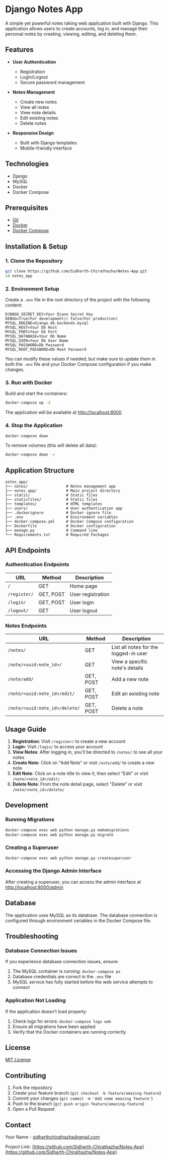 # Django Notes App

A simple yet powerful notes taking web application built with Django. This application allows users to create accounts, log in, and manage their personal notes by creating, viewing, editing, and deleting them.

## Features

- **User Authentication**
  - Registration
  - Login/Logout
  - Secure password management

- **Notes Management**
  - Create new notes
  - View all notes
  - View note details
  - Edit existing notes
  - Delete notes

- **Responsive Design**
  - Built with Django templates
  - Mobile-friendly interface

## Technologies

- Django 
- MySQL
- Docker
- Docker Compose

## Prerequisites

- [Git](https://git-scm.com/)
- [Docker](https://www.docker.com/)
- [Docker Compose](https://docs.docker.com/compose/)

## Installation & Setup

### 1. Clone the Repository

```bash
git clone https://github.com/Sidharth-Chirathazha/Notes-App.git
cd notes_app
```

### 2. Environment Setup

Create a `.env` file in the root directory of the project with the following content:

```
DJANGO_SECRET_KEY=Your Djano Secret Key
DEBUG=True(For development)/ False(For production)
MYSQL_ENGINE=django.db.backends.mysql
MYSQL_HOST=Your Db Host
MYSQL_PORT=Your Db Port
MYSQL_DATABASE=Your Db Name
MYSQL_USER=Your Db User Name
MYSQL_PASSWORD=Db Password
MYSQL_ROOT_PASSWORD=Db Root Password
```

You can modify these values if needed, but make sure to update them in both the `.env` file and your Docker Compose configuration if you make changes.

### 3. Run with Docker

Build and start the containers:

```bash
docker-compose up -d
```

The application will be available at [http://localhost:8000](http://localhost:8000)

### 4. Stop the Application

```bash
docker-compose down
```

To remove volumes (this will delete all data):

```bash
docker-compose down -v
```

## Application Structure

```
notes_app/
├── notes/                 # Notes management app
├── notes_app/             # Main project directory
├── static/                # Static files
├── staticfiles/           # Static files
├── templates/             # HTML templates
├── users/                 # User authentication app
├── .dockerignore          # Docker ignore file
├── .env                   # Environment variables
├── docker-compose.yml     # Docker Compose configuration
├── Dockerfile             # Docker configuration
├── manage.py              # Command line
└── Requirements.txt       # Required Packages
```

## API Endpoints

### Authentication Endpoints

| URL | Method | Description |
|-----|--------|-------------|
| `/` | GET | Home page |
| `/register/` | GET, POST | User registration |
| `/login/` | GET, POST | User login |
| `/logout/` | GET | User logout |

### Notes Endpoints

| URL | Method | Description |
|-----|--------|-------------|
| `/notes/` | GET | List all notes for the logged-in user |
| `/note/<uuid:note_id>/` | GET | View a specific note's details |
| `/note/add/` | GET, POST | Add a new note |
| `/note/<uuid:note_id>/edit/` | GET, POST | Edit an existing note |
| `/note/<uuid:note_id>/delete/` | GET, POST | Delete a note |

## Usage Guide

1. **Registration**: Visit `/register/` to create a new account
2. **Login**: Visit `/login/` to access your account
3. **View Notes**: After logging in, you'll be directed to `/notes/` to see all your notes
4. **Create Note**: Click on "Add Note" or visit `/note/add/` to create a new note
5. **Edit Note**: Click on a note title to view it, then select "Edit" or visit `/note/<note_id>/edit/`
6. **Delete Note**: From the note detail page, select "Delete" or visit `/note/<note_id>/delete/`

## Development

### Running Migrations

```bash
docker-compose exec web python manage.py makemigrations
docker-compose exec web python manage.py migrate
```

### Creating a Superuser

```bash
docker-compose exec web python manage.py createsuperuser
```

### Accessing the Django Admin Interface

After creating a superuser, you can access the admin interface at [http://localhost:8000/admin](http://localhost:8000/admin)

## Database

The application uses MySQL as its database. The database connection is configured through environment variables in the Docker Compose file.

## Troubleshooting

### Database Connection Issues

If you experience database connection issues, ensure:

1. The MySQL container is running: `docker-compose ps`
2. Database credentials are correct in the `.env` file
3. MySQL service has fully started before the web service attempts to connect

### Application Not Loading

If the application doesn't load properly:

1. Check logs for errors: `docker-compose logs web`
2. Ensure all migrations have been applied
3. Verify that the Docker containers are running correctly

## License

[MIT License](LICENSE)

## Contributing

1. Fork the repository
2. Create your feature branch (`git checkout -b feature/amazing-feature`)
3. Commit your changes (`git commit -m 'Add some amazing feature'`)
4. Push to the branch (`git push origin feature/amazing-feature`)
5. Open a Pull Request

## Contact

Your Name - sidharthchirathazha@gmail.com

Project Link: [https://github.com/Sidharth-Chirathazha/Notes-App](https://github.com/Sidharth-Chirathazha/Notes-App)
